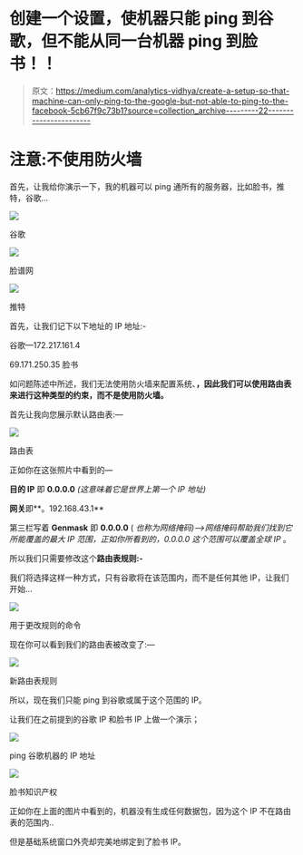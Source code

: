 # 创建一个设置，使机器只能 ping 到谷歌，但不能从同一台机器 ping 到脸书！！

> 原文：<https://medium.com/analytics-vidhya/create-a-setup-so-that-machine-can-only-ping-to-the-google-but-not-able-to-ping-to-the-facebook-5cb67f9c73b1?source=collection_archive---------22----------------------->

# 注意:不使用防火墙

首先，让我给你演示一下，我的机器可以 ping 通所有的服务器，比如脸书，推特，谷歌…

![](img/1d93e3849beaf8588093f186c17539e6.png)

谷歌

![](img/adb69a80fcef26ff65291f1980264afa.png)

脸谱网

![](img/390b4e120f52883eeabf9020ae511c44.png)

推特

首先，让我们记下以下地址的 IP 地址:-

谷歌—172.217.161.4

69.171.250.35 脸书

如问题陈述中所述，我们无法使用防火墙来配置系统、**，因此我们可以使用路由表来进行这种类型的约束，而不是使用防火墙。**

首先让我向您展示默认路由表:—

![](img/d57ef0655d82064db1256d6b88b525e9.png)

路由表

正如你在这张照片中看到的—

**目的 IP** 即 **0.0.0.0** *(这意味着它是世界上第一个 IP 地址)*

**网关**即**。192.168.43.1**

第三栏写着 **Genmask** 即 **0.0.0.0** ( *也称为网络掩码)——>网络掩码帮助我们找到它所能覆盖的最大 IP 范围，正如你所看到的，0.0.0.0 这个范围可以覆盖全球 IP* 。

所以我们只需要修改这个**路由表规则:-**

我们将选择这样一种方式，只有谷歌将在该范围内，而不是任何其他 IP，让我们开始…

![](img/48239e7ba64f279eac052a8bf43160eb.png)

用于更改规则的命令

现在你可以看到我们的路由表被改变了:—

![](img/5d18e54b5428013252bb18cbc5700ff4.png)

新路由表规则

所以，现在我们只能 ping 到谷歌或属于这个范围的 IP。

让我们在之前提到的谷歌 IP 和脸书 IP 上做一个演示；

![](img/b162dec40b7495f60a51adcdb96c0a92.png)

ping 谷歌机器的 IP 地址

![](img/f52b11b58a0f44d17a8a877f662bda94.png)

脸书知识产权

正如你在上面的图片中看到的，机器没有生成任何数据包，因为这个 IP 不在路由表的范围内..

但是基础系统窗口外壳却完美地绑定到了脸书 IP。